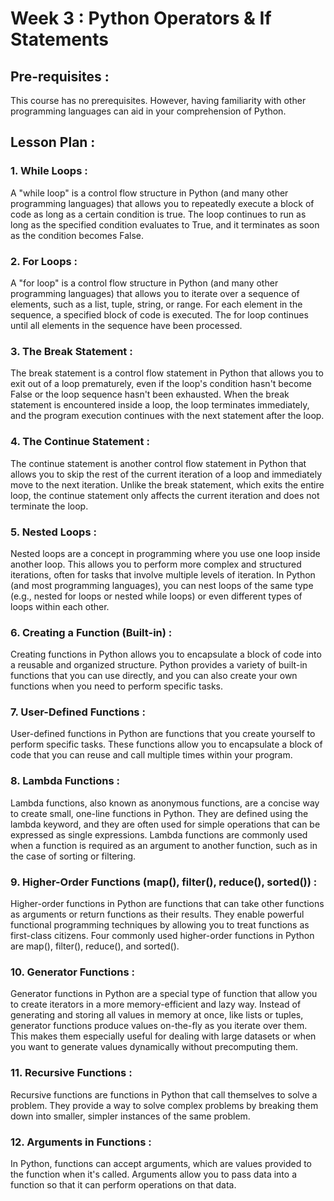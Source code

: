 # Week 3 : Python Operators & If Statements

## Pre-requisites :

This course has no prerequisites. However, having familiarity with other programming languages can aid in your comprehension of Python.
## Lesson Plan :
### 1.	While Loops :
A "while loop" is a control flow structure in Python (and many other programming languages) that allows you to repeatedly execute a block of code as long as a certain condition is true. The loop continues to run as long as the specified condition evaluates to True, and it terminates as soon as the condition becomes False.

### 2.	For Loops :
A "for loop" is a control flow structure in Python (and many other programming languages) that allows you to iterate over a sequence of elements, such as a list, tuple, string, or range. For each element in the sequence, a specified block of code is executed. The for loop continues until all elements in the sequence have been processed.

### 3.	The Break Statement :
The break statement is a control flow statement in Python that allows you to exit out of a loop prematurely, even if the loop's condition hasn't become False or the loop sequence hasn't been exhausted. When the break statement is encountered inside a loop, the loop terminates immediately, and the program execution continues with the next statement after the loop.

### 4.	The Continue Statement :
The continue statement is another control flow statement in Python that allows you to skip the rest of the current iteration of a loop and immediately move to the next iteration. Unlike the break statement, which exits the entire loop, the continue statement only affects the current iteration and does not terminate the loop.

### 5.	Nested Loops :
Nested loops are a concept in programming where you use one loop inside another loop. This allows you to perform more complex and structured iterations, often for tasks that involve multiple levels of iteration. In Python (and most programming languages), you can nest loops of the same type (e.g., nested for loops or nested while loops) or even different types of loops within each other.

### 6.	Creating a Function (Built-in) :
Creating functions in Python allows you to encapsulate a block of code into a reusable and organized structure. Python provides a variety of built-in functions that you can use directly, and you can also create your own functions when you need to perform specific tasks.

### 7.	User-Defined Functions :
User-defined functions in Python are functions that you create yourself to perform specific tasks. These functions allow you to encapsulate a block of code that you can reuse and call multiple times within your program. 

### 8.	Lambda Functions :
Lambda functions, also known as anonymous functions, are a concise way to create small, one-line functions in Python. They are defined using the lambda keyword, and they are often used for simple operations that can be expressed as single expressions. Lambda functions are commonly used when a function is required as an argument to another function, such as in the case of sorting or filtering.

### 9.	Higher-Order Functions (map(), filter(), reduce(), sorted()) :
Higher-order functions in Python are functions that can take other functions as arguments or return functions as their results. They enable powerful functional programming techniques by allowing you to treat functions as first-class citizens. Four commonly used higher-order functions in Python are map(), filter(), reduce(), and sorted().

### 10.	Generator Functions :
Generator functions in Python are a special type of function that allow you to create iterators in a more memory-efficient and lazy way. Instead of generating and storing all values in memory at once, like lists or tuples, generator functions produce values on-the-fly as you iterate over them. This makes them especially useful for dealing with large datasets or when you want to generate values dynamically without precomputing them.

### 11.	Recursive Functions :
Recursive functions are functions in Python that call themselves to solve a problem. They provide a way to solve complex problems by breaking them down into smaller, simpler instances of the same problem. 

### 12.	Arguments in Functions : 
In Python, functions can accept arguments, which are values provided to the function when it's called. Arguments allow you to pass data into a function so that it can perform operations on that data.

